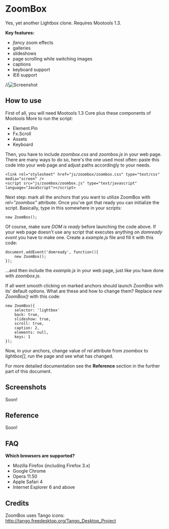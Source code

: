 ZoomBox
===========

Yes, yet another Lightbox clone. Requires Mootools 1.3.

**Key features:**
- *fancy* zoom effects
- galleries
- slideshows
- page scrolling while switching images
- captions
- keyboard support
- IE6 support

//![Screenshot](http://url_to_project_screenshot)

How to use
----------

First of all, you will need Mootools 1.3 Core plus these components of Mootools More to run the script:
- Element.Pin
- Fx.Scroll
- Assets
- Keyboard

Then, you have to include *zoombox.css* and *zoombox.js* in your web page. There are many ways to do so, here's the one used most often: paste this code into your web page and adjust paths accordingly to your needs.

    <link rel="stylesheet" href="js/zoombox/zoombox.css" type="text/css" media="screen" />
    <script src="js/zoombox/zoombox.js" type="text/javascript" language="JavaScript"></script>

Next step: mark all the anchors that you want to utilize ZoomBox with *rel="zoombox"* attribute.
Once you've got that ready you can initialize the script. Basically, type in this somewhere in your scripts:

    new ZoomBox();

Of course, make sure *DOM is ready* before launching the code above. If your web page doesn't use any script that executes anything on *domready event* you have to make one.
Create a *example.js* file and fill it with this code:

	document.addEvent('domready', function(){
		new ZoomBox();
	});

...and then include the *example.js* in your web page, just like you have done with *zoombox.js*.

If all went smooth clicking on marked anchors should launch ZoomBox with its' default options. What are these and how to change them? Replace *new ZoomBox()* with this code:

	new ZoomBox({
        selector: 'lightbox'
        back: true,
        slideshow: true,
        scroll: true,
        caption: 2,
        elements: null,
        keys: 1
	});

Now, in your anchors, change value of *rel* attribute from *zoombox* to *lightbox[]*, run the page and see what has changed.

For more detailed documentation see the **Reference** section in the further part of this document.

Screenshots
-----------

Soon!

Reference
-----------------

Soon!

FAQ
-----------------

**Which browsers are supported?**
- Mozilla Firefox (including Firefox 3.x)
- Google Chrome
- Opera 11.50
- Apple Safari 4
- Internet Explorer 6 and above

Credits
-----------------

ZoomBox uses Tango icons: http://tango.freedesktop.org/Tango_Desktop_Project